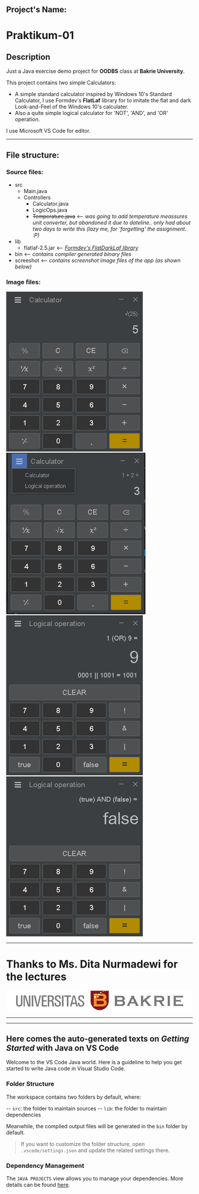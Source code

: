 ## **Project's Name:**
# Praktikum-01

## **Description**
Just a Java exercise demo project for **OODBS** class at **Bakrie University**.

This project contains two simple Calculators:
- A simple standard calculator inspired by Windows 10's Standard Calculator, I use Formdev's **FlatLaf** library for to imitate the flat and dark Look-and-Feel of the Windows 10's calculater. 
- Also a quite simple logical calculator for 'NOT', 'AND', and 'OR' operation.

I use Microsoft VS Code for editor.

---
## **File structure:**
### Source files:
  - src
    - Main.java
    - Controllers
      - Calculator.java
      - LogicOps.java
      - ~~Temperature.java~~ <-- *was going to add temperature meassures unit converter, but abandoned it due to dateline.. only had about two days to write this (lazy me, for 'forgetting' the assignment.. :P)*
  - lib
      - flatlaf-2.5.jar      <-- [*Formdev's FlatDarkLaf library*](https://www.formdev.com/flatlaf/#download)
  - bin                      <-- *contains compiler generated binary files*
  - screeshot                <-- *contains screenshot image files of the app (as shown below)*

### Image files:
![standard-calculator-a.png](screenshot/standard-calculator-a.png) ![standard-calculator-b.png](screenshot/standard-calculator-b.png) ![logical-calculator-a.png](screenshot/logical-calculator-a.png) ![logical-calculator-b.png](screenshot/logical-calculator-b.png)

---
# Thanks to Ms. Dita Nurmadewi for the lectures

![UB banner](https://github.com/nw-kusuma/Mobile-Programming-Class/blob/main/mp_class_flutterdemo/assets/images/Logo_UB_Tengah.png)

---
---

## **Here comes the auto-generated texts on _Getting Started_ with Java on VS Code**

Welcome to the VS Code Java world. Here is a guideline to help you get started to write Java code in Visual Studio Code.

### Folder Structure

The workspace contains two folders by default, where:

-- `src`: the folder to maintain sources
-- `lib`: the folder to maintain dependencies

Meanwhile, the compiled output files will be generated in the `bin` folder by default.

> If you want to customize the folder structure, open `.vscode/settings.json` and update the related settings there.

### Dependency Management

The `JAVA PROJECTS` view allows you to manage your dependencies. More details can be found [here](https://github.com/microsoft/vscode-java-dependency#manage-dependencies).

